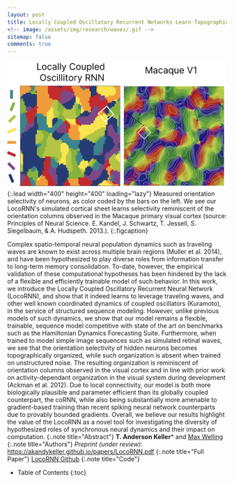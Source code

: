 ```yaml
---
layout: post
title: Locally Coupled Oscillatory Recurrent Networks Learn Topographic Organization
<!-- image: /assets/img/research/waves/.gif -->
sitemap: false
comments: true
---
```

<!-- ![Full-width image](/assets/img/overview_long.png){:.lead width="800" height="100" loading="lazy"} -->
![Orientation Columns](/assets/img/research/waves/locornn_ocs.png){:.lead width="400" height="400" loading="lazy"}
Measured orientation selectivity of neurons, as color coded by the bars on the left. We see our LocoRNN's simulated cortical sheet learns selectivity reminiscent of the orientation columns observed in the Macaque primary visual cortex (source: Principles of Neural Science. E. Kandel, J. Schwartz, T. Jessell, S. Siegelbaum, & A. Hudspeth. 2013.). 
{:.figcaption}
 

Complex spatio-temporal neural population dynamics such as traveling waves are known to exist across multiple brain regions (Muller et al. 2014), and have been hypothesized to play diverse roles from information transfer to long-term memory consolidation. To-date, however, the empirical validation of these computational hypotheses has been hindered by the lack of a flexible and efficiently trainable model of such behavior. In this work, we introduce the Locally Coupled Oscillatory Recurrent Neural Network (LocoRNN), and show that it indeed learns to leverage traveling waves, and other well known coordinated dynamics of coupled oscillators (Kuramoto), in the service of structured sequence modeling. However, unlike previous models of such dynamics, we show that our model remains a flexible, trainable, sequence model competitive with state of the art on benchmarks such as the Hamiltonian Dynamics Forecasting Suite. Furthermore, when trained to model simple image sequences such as simulated retinal waves, we see that the orientation selectivity of hidden neurons becomes topographically organized, while such organization is absent when trained on unstructured noise. The resulting organization is reminiscent of orientation columns observed in the visual cortex and in line with prior work on activity-dependant organization in the visual system during development (Ackman et al. 2012). Due to local connectivity, our model is both more biologically plausible and parameter efficient than its globally coupled counterpart, the coRNN, while also being substantially more amenable to gradient-based training than recent spiking neural network counterparts due to provably bounded gradients. Overall, we believe our results highlight the value of the LocoRNN as a novel tool for investigating the diversity of hypothesized roles of synchronous neural dynamics and their impact on computation.
{:.note title="Abstract"}
**T. Anderson Keller*** and [Max Welling](https://staff.fnwi.uva.nl/m.welling/)
{:.note title="Authors"}
*Preprint (under review)*: <https://akandykeller.github.io/papers/LocoRNN.pdf> 
{:.note title="Full Paper"}
[LocoRNN Github](https://github.com/q2w4/LocoRNN)
{:.note title="Code"}
 

<!-- {:.lead} -->

- Table of Contents
{:toc}